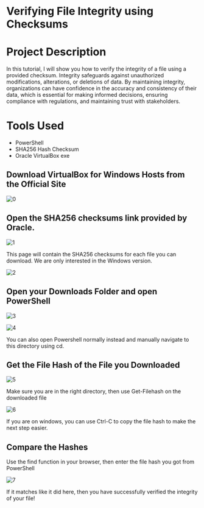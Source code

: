 <h1>Verifying File Integrity using Checksums</h1>
<h1>Project Description</h1>
In this tutorial, I will show you how to verify the integrity of a file using a provided checksum. Integrity safeguards against unauthorized modifications, alterations, or deletions of data. By maintaining integrity, organizations can have confidence in the accuracy and consistency of their data, which is essential for making informed decisions, ensuring compliance with regulations, and maintaining trust with stakeholders.

<h1>Tools Used</h1>

- PowerShell
- SHA256 Hash Checksum
- Oracle VirtualBox exe

<h2>Download VirtualBox for Windows Hosts from the Official Site</h2>

![0](https://github.com/nicknava1/Hash-Integrity/blob/main/Hash%20Checksum/0.png)

<h2>Open the SHA256 checksums link provided by Oracle.</h2>

![1](https://github.com/nicknava1/Hash-Integrity/blob/main/Hash%20Checksum/1.png)

<p>This page will contain the SHA256 checksums for each file you can download. We are only interested in the Windows version.</p>

![2](https://github.com/nicknava1/Hash-Integrity/blob/main/Hash%20Checksum/2.png)

<h2>Open your Downloads Folder and open PowerShell</h2>

![3](https://github.com/nicknava1/Hash-Integrity/blob/main/Hash%20Checksum/3.png)

![4](https://github.com/nicknava1/Hash-Integrity/blob/main/Hash%20Checksum/4.png)

<p>You can also open Powershell normally instead and manually navigate to this directory using cd.</p>

<h2>Get the File Hash of the File you Downloaded</h2>

![5](https://github.com/nicknava1/Hash-Integrity/blob/main/Hash%20Checksum/5.png)

<p>Make sure you are in the right directory, then use Get-Filehash on the downloaded file</p>

![6](https://github.com/nicknava1/Hash-Integrity/blob/main/Hash%20Checksum/6.png)

<p>If you are on windows, you can use Ctrl-C to copy the file hash to make the next step easier.</p>

<h2>Compare the Hashes</h2>

<p>Use the find function in your browser, then enter the file hash you got from PowerShell</p>

![7](https://github.com/nicknava1/Hash-Integrity/blob/main/Hash%20Checksum/7.png)

<p>If it matches like it did here, then you have successfully verified the integrity of your file!</p>
